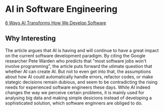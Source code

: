 # AI in Software Engineering

[6 Ways AI Transforms How We Develop Software](https://www.google.com/amp/s/www.forbes.com/sites/mariyayao/2018/04/18/6-ways-ai-transforms-how-we-develop-software/amp/)

## Why Interesting

The article argues that AI is having and will continue to have a great impact on the current software development paradigm. By citing the Google researcher Pete Warden who predicts that "most software jobs won't involve programming", the article puts forward the utimate question that whether AI can create AI. But not to even get into that, the assumptions about how AI could automatically handle errors, refactor codes, or make stategic decisions remain dubious, and seem to be contradicting the rising needs for experienced software engineers these days. While AI indeed changes the way we perceive certain problems, it is mainly used for analysing big data and making simple desicions instead of developing a sophisticated solution, which software enginners are obliged to do. 

